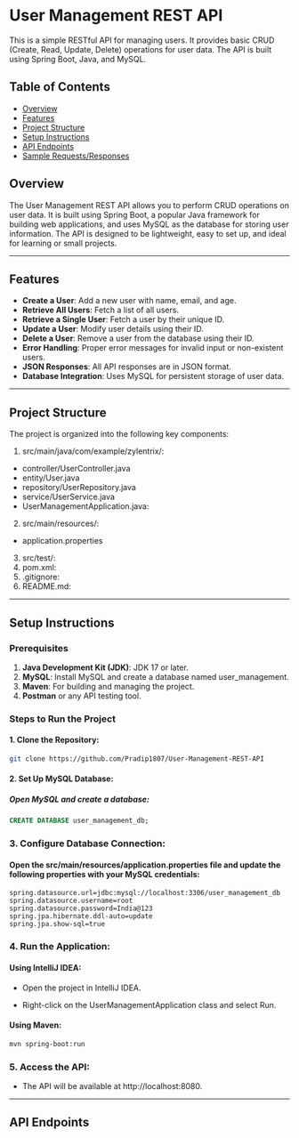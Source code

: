 # User Management REST API

This is a simple RESTful API for managing users. It provides basic CRUD (Create, Read, Update, Delete) operations for user data. The API is built using Spring Boot, Java, and MySQL.

## Table of Contents

- [Overview](#overview)
- [Features](#features)
- [Project Structure](#project-structure)
- [Setup Instructions](#setup-instructions)
- [API Endpoints](#api-endpoints)
- [Sample Requests/Responses](#sample-requests/responses)

## Overview

The User Management REST API allows you to perform CRUD operations on user data. It is built using Spring Boot, a popular Java framework for building web applications, and uses MySQL as the database for storing user information. The API is designed to be lightweight, easy to set up, and ideal for learning or small projects.

---

## Features

- **Create a User**: Add a new user with name, email, and age.
- **Retrieve All Users**: Fetch a list of all users.
- **Retrieve a Single User**: Fetch a user by their unique ID.
- **Update a User**: Modify user details using their ID.
- **Delete a User**: Remove a user from the database using their ID.
- **Error Handling**: Proper error messages for invalid input or non-existent users.
- **JSON Responses**: All API responses are in JSON format.
- **Database Integration**: Uses MySQL for persistent storage of user data.

---

## Project Structure

The project is organized into the following key components:

1. src/main/java/com/example/zylentrix/:
- controller/UserController.java
- entity/User.java
- repository/UserRepository.java
- service/UserService.java
- UserManagementApplication.java:

2. src/main/resources/:

- application.properties

3. src/test/:
4. pom.xml:
5. .gitignore:
6. README.md:

---

## Setup Instructions

### Prerequisites

1. **Java Development Kit (JDK)**: JDK 17 or later.
2. **MySQL**: Install MySQL and create a database named user_management.
3. **Maven**: For building and managing the project.
4. **Postman** or any API testing tool.

### Steps to Run the Project

#### 1. Clone the Repository:

```bash
git clone https://github.com/Pradip1807/User-Management-REST-API
```

#### 2. Set Up MySQL Database:

##### Open MySQL and create a database:

```sql
CREATE DATABASE user_management_db;
```

### 3. Configure Database Connection:

#### Open the src/main/resources/application.properties file and update the following properties with your MySQL credentials:

```properties
spring.datasource.url=jdbc:mysql://localhost:3306/user_management_db
spring.datasource.username=root
spring.datasource.password=India@123
spring.jpa.hibernate.ddl-auto=update
spring.jpa.show-sql=true
```

### 4. Run the Application:

#### Using IntelliJ IDEA:

- Open the project in IntelliJ IDEA.

- Right-click on the UserManagementApplication class and select Run.


#### Using Maven:

```bash
mvn spring-boot:run
```

### 5. Access the API:

- The API will be available at http://localhost:8080.

---

## API Endpoints

